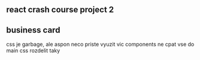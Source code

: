 ## react crash course project 2
## business card

css je garbage, ale aspon neco
priste vyuzit vic components ne cpat vse do main
css rozdelit taky

